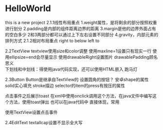 # HelloWorld
this is a new project
2.1.1线性布局重点
    1.weight属性，是将剩余的部分按照权重进行划分
    2.padding是内部的组件距离边界的距离
    3.margin是他的边界外面占有的空白多少
        2和3两部分都可以通过上下左右设置不同部分
    4.gravity，内部元素的排列方式
2.1.2相对布局重点
    right to 
    below
    left to

2.2TextView
    textview使用size和color调整
    使用maxline=1设置只有现实一行
    使用ellipsize=end会尽量显示
    使用drawableRight设置图片
     drawablePadding顾名思义    
    下划线和中划线：得使用java代码实现，还可以使用HTML嵌入
    跑马灯

2.3Button
    Button是继承自TextView的
    设置圆角的按钮？
    安卓shape的属性
    solid实心填充
    stroke描边
    selector的item的press有按压的属性
    
点击事件之后展示toast
在xml中使用onclick调用这个方法，在java文件中编写这个方法，使用toast弹出
也可以在java代码中 直接体现，常用

使用TextView设置点击事件

2.4EditText
    textallcap设置不显示全大写 

